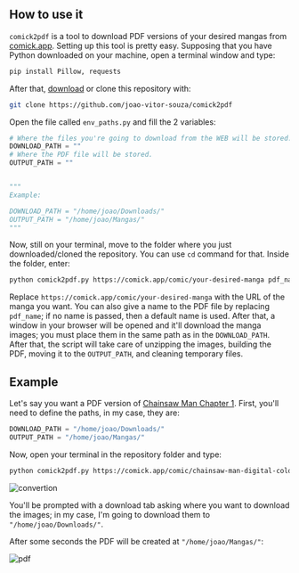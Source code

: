 ## How to use it

`comick2pdf` is a tool to download PDF versions of your desired mangas from [comick.app](https://comick.app/home). Setting up this tool is pretty easy. Supposing that you have Python downloaded on your machine, open a terminal window and type:

```bash
pip install Pillow, requests
```

After that, [download](https://github.com/joao-vitor-souza/comick2pdf/archive/refs/heads/main.zip) or clone this repository with:

```bash
git clone https://github.com/joao-vitor-souza/comick2pdf
```

Open the file called `env_paths.py` and fill the 2 variables:

```python
# Where the files you're going to download from the WEB will be stored.
DOWNLOAD_PATH = ""
# Where the PDF file will be stored.
OUTPUT_PATH = ""


"""
Example:

DOWNLOAD_PATH = "/home/joao/Downloads/"
OUTPUT_PATH = "/home/joao/Mangas/"
"""
```

Now, still on your terminal, move to the folder where you just downloaded/cloned the repository. You can use `cd` command for that. Inside the folder, enter:

```bash
python comick2pdf.py https://comick.app/comic/your-desired-manga pdf_name
```

Replace `https://comick.app/comic/your-desired-manga` with the URL of the manga you want. You can also give a name to the PDF file by replacing `pdf_name`; if no name is passed, then a default name is used. After that, a window in your browser will be opened and it'll download the manga images; you must place them in the same path as in the `DOWNLOAD_PATH`. After that, the script will take care of unzipping the images, building the PDF, moving it to the `OUTPUT_PATH`, and cleaning temporary files.

## Example

Let's say you want a PDF version of [Chainsaw Man Chapter 1](https://comick.app/comic/chainsaw-man-digital-colored-comics/6pk0z-chapter-1-en). First, you'll need to define the paths, in my case, they are:

```python
DOWNLOAD_PATH = "/home/joao/Downloads/"
OUTPUT_PATH = "/home/joao/Mangas/"
```

Now, open your terminal in the repository folder and type:

```bash
python comick2pdf.py https://comick.app/comic/chainsaw-man-digital-colored-comics/6pk0z-chapter-1-en CSM-Chapter-1
```
![convertion](https://user-images.githubusercontent.com/90481938/213005542-ff28783f-6308-4896-a591-a3f36ed216d9.png)

You'll be prompted with a download tab asking where you want to download the images; in my case, I'm going to download them to `"/home/joao/Downloads/"`.

After some seconds the PDF will be created at `"/home/joao/Mangas/"`:

![pdf](https://user-images.githubusercontent.com/90481938/213005485-51991190-aeb6-4634-ac60-b6b32db1f8ba.png)
